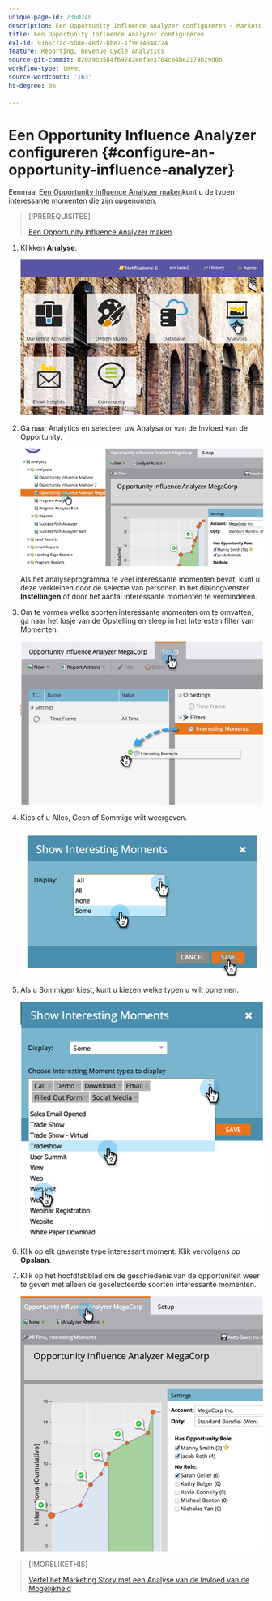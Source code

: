 ```yaml
---
unique-page-id: 2360240
description: Een Opportunity Influence Analyzer configureren - Marketo Docs - Productdocumentatie
title: Een Opportunity Influence Analyzer configureren
exl-id: 9165c7ac-5b8e-48d2-bbe7-1f9074848724
feature: Reporting, Revenue Cycle Analytics
source-git-commit: d20a9bb584f69282eefae3704ce4be2179b29d0b
workflow-type: tm+mt
source-wordcount: '163'
ht-degree: 0%

---
```


# Een Opportunity Influence Analyzer configureren {#configure-an-opportunity-influence-analyzer}

Eenmaal [Een Opportunity Influence Analyzer maken](/help/marketo/product-docs/reporting/revenue-cycle-analytics/opportunity-influence-analyzer/create-an-opportunity-influence-analyzer.md)kunt u de typen [interessante momenten](/help/marketo/product-docs/marketo-sales-insight/msi-for-salesforce/features/tabs-in-the-msi-panel/interesting-moments/interesting-moments-overview.md) die zijn opgenomen.

>[!PREREQUISITES]
>
>[Een Opportunity Influence Analyzer maken](/help/marketo/product-docs/reporting/revenue-cycle-analytics/opportunity-influence-analyzer/create-an-opportunity-influence-analyzer.md)

1. Klikken **Analyse**.

   ![](assets/login-to-analytics.png)

1. Ga naar Analytics en selecteer uw Analysator van de Invloed van de Opportunity.

   ![](assets/image2014-9-17-12-3a28-3a33.png)

   Als het analyseprogramma te veel interessante momenten bevat, kunt u deze verkleinen door de selectie van personen in het dialoogvenster **Instellingen** of door het aantal interessante momenten te verminderen.

1. Om te vormen welke soorten interessante momenten om te omvatten, ga naar het lusje van de Opstelling en sleep in het Interesten filter van Momenten.

   ![](assets/image2014-9-17-12-3a29-3a10.png)

1. Kies of u Alles, Geen of Sommige wilt weergeven.

   ![](assets/image2014-9-17-12-3a29-3a18.png)

1. Als u Sommigen kiest, kunt u kiezen welke typen u wilt opnemen.

   ![](assets/image2014-9-17-12-3a29-3a39.png)

1. Klik op elk gewenste type interessant moment. Klik vervolgens op **Opslaan**.

1. Klik op het hoofdtabblad om de geschiedenis van de opportuniteit weer te geven met alleen de geselecteerde soorten interessante momenten.

   ![](assets/image2014-9-17-12-3a29-3a58.png)

>[!MORELIKETHIS]
>
>[Vertel het Marketing Story met een Analyse van de Invloed van de Mogelijkheid](/help/marketo/product-docs/reporting/revenue-cycle-analytics/opportunity-influence-analyzer/tell-the-marketing-story-with-an-opportunity-influence-analyzer.md)
